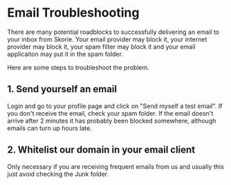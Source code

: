 # Email Troubleshooting

There are many potential roadblocks to successfully delivering an email to your inbox from Skorie.  Your email provider may block it, your internet provider may block it, your spam filter may block it and your email applicaiton may put it in the spam folder.

Here are some steps to troubleshoot the problem.

## 1. Send yourself an email

Login and go to your profile page and click on "Send myself a test email".  If you don't receive the email, check your spam folder.
If the email doesn't arrive after 2 minutes it has probably been blocked somewhere, although emails can turn up hours late.

## 2. Whitelist our domain in your email client

Only necessary if you are receiving frequent emails from us and usually this just avoid checking the Junk folder.





<!-- This file is automatically generated. Do not edit. -->
